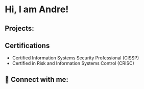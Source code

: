 <h1>Hi, I am Andre!</a>

<h2>Projects:</h2>

<h2>Certifications</h2>

- Certified Information Systems Security Professional (CISSP)
- Certified in Risk and Information Systems Control (CRISC)

<h2> 🤳 Connect with me:</h2>

[linkedin]: https://www.linkedin.com/in/thongyongjieandre/
